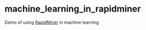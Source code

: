 # machine_learning_in_rapidminer
Demo of using [RapidMiner](https://rapidminer.com/) in machine learning
